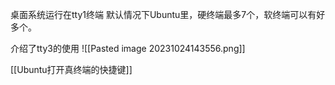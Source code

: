 桌面系统运行在tty1终端
默认情况下Ubuntu里，硬终端最多7个，软终端可以有好多个。

介绍了tty3的使用
![[Pasted image 20231024143556.png]]

[[Ubuntu打开真终端的快捷键]]